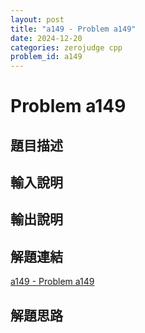 ```yaml
---
layout: post
title: "a149 - Problem a149"
date: 2024-12-20
categories: zerojudge cpp
problem_id: a149
---
```


# Problem a149

## 題目描述



## 輸入說明



## 輸出說明



## 解題連結

[a149 - Problem a149](https://zerojudge.tw/ShowProblem?problemid=a149)

## 解題思路

